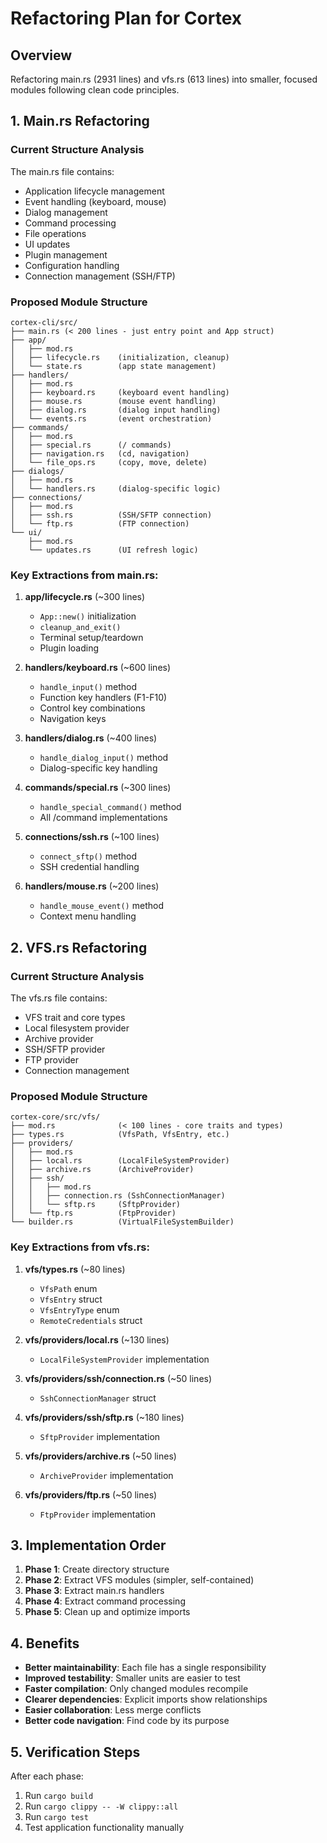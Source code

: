 # Refactoring Plan for Cortex

## Overview
Refactoring main.rs (2931 lines) and vfs.rs (613 lines) into smaller, focused modules following clean code principles.

## 1. Main.rs Refactoring

### Current Structure Analysis
The main.rs file contains:
- Application lifecycle management
- Event handling (keyboard, mouse)
- Dialog management
- Command processing
- File operations
- UI updates
- Plugin management
- Configuration handling
- Connection management (SSH/FTP)

### Proposed Module Structure

```
cortex-cli/src/
├── main.rs (< 200 lines - just entry point and App struct)
├── app/
│   ├── mod.rs
│   ├── lifecycle.rs    (initialization, cleanup)
│   └── state.rs        (app state management)
├── handlers/
│   ├── mod.rs
│   ├── keyboard.rs     (keyboard event handling)
│   ├── mouse.rs        (mouse event handling)
│   ├── dialog.rs       (dialog input handling)
│   └── events.rs       (event orchestration)
├── commands/
│   ├── mod.rs
│   ├── special.rs      (/ commands)
│   ├── navigation.rs   (cd, navigation)
│   └── file_ops.rs     (copy, move, delete)
├── dialogs/
│   ├── mod.rs
│   └── handlers.rs     (dialog-specific logic)
├── connections/
│   ├── mod.rs
│   ├── ssh.rs          (SSH/SFTP connection)
│   └── ftp.rs          (FTP connection)
└── ui/
    ├── mod.rs
    └── updates.rs      (UI refresh logic)
```

### Key Extractions from main.rs:

1. **app/lifecycle.rs** (~300 lines)
   - `App::new()` initialization
   - `cleanup_and_exit()`
   - Terminal setup/teardown
   - Plugin loading

2. **handlers/keyboard.rs** (~600 lines)
   - `handle_input()` method
   - Function key handlers (F1-F10)
   - Control key combinations
   - Navigation keys

3. **handlers/dialog.rs** (~400 lines)
   - `handle_dialog_input()` method
   - Dialog-specific key handling

4. **commands/special.rs** (~300 lines)
   - `handle_special_command()` method
   - All /command implementations

5. **connections/ssh.rs** (~100 lines)
   - `connect_sftp()` method
   - SSH credential handling

6. **handlers/mouse.rs** (~200 lines)
   - `handle_mouse_event()` method
   - Context menu handling

## 2. VFS.rs Refactoring

### Current Structure Analysis
The vfs.rs file contains:
- VFS trait and core types
- Local filesystem provider
- Archive provider
- SSH/SFTP provider
- FTP provider
- Connection management

### Proposed Module Structure

```
cortex-core/src/vfs/
├── mod.rs              (< 100 lines - core traits and types)
├── types.rs            (VfsPath, VfsEntry, etc.)
├── providers/
│   ├── mod.rs
│   ├── local.rs        (LocalFileSystemProvider)
│   ├── archive.rs      (ArchiveProvider)
│   ├── ssh/
│   │   ├── mod.rs
│   │   ├── connection.rs (SshConnectionManager)
│   │   └── sftp.rs     (SftpProvider)
│   └── ftp.rs          (FtpProvider)
└── builder.rs          (VirtualFileSystemBuilder)
```

### Key Extractions from vfs.rs:

1. **vfs/types.rs** (~80 lines)
   - `VfsPath` enum
   - `VfsEntry` struct
   - `VfsEntryType` enum
   - `RemoteCredentials` struct

2. **vfs/providers/local.rs** (~130 lines)
   - `LocalFileSystemProvider` implementation

3. **vfs/providers/ssh/connection.rs** (~50 lines)
   - `SshConnectionManager` struct

4. **vfs/providers/ssh/sftp.rs** (~180 lines)
   - `SftpProvider` implementation

5. **vfs/providers/archive.rs** (~50 lines)
   - `ArchiveProvider` implementation

6. **vfs/providers/ftp.rs** (~50 lines)
   - `FtpProvider` implementation

## 3. Implementation Order

1. **Phase 1**: Create directory structure
2. **Phase 2**: Extract VFS modules (simpler, self-contained)
3. **Phase 3**: Extract main.rs handlers
4. **Phase 4**: Extract command processing
5. **Phase 5**: Clean up and optimize imports

## 4. Benefits

- **Better maintainability**: Each file has a single responsibility
- **Improved testability**: Smaller units are easier to test
- **Faster compilation**: Only changed modules recompile
- **Clearer dependencies**: Explicit imports show relationships
- **Easier collaboration**: Less merge conflicts
- **Better code navigation**: Find code by its purpose

## 5. Verification Steps

After each phase:
1. Run `cargo build`
2. Run `cargo clippy -- -W clippy::all`
3. Run `cargo test`
4. Test application functionality manually